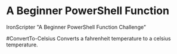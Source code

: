 # A Beginner PowerShell Function
IronScripter "A Beginner PowerShell Function Challenge"

#ConvertTo-Celsius
Converts a fahrenheit temperature to a celsius temperature.

